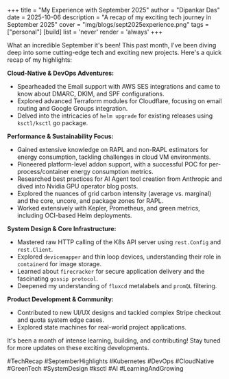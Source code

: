 +++
title = "My Experience with September 2025"
author = "Dipankar Das"
date = 2025-10-06
description = "A recap of my exciting tech journey in September 2025"
cover = "img/blogs/sept2025experience.png"
tags = ["personal"]
[build]
  list = 'never'
  render = 'always'
+++

What an incredible September it's been! This past month, I've been diving deep into some cutting-edge tech and exciting new projects. Here's a quick recap of my highlights:

**Cloud-Native & DevOps Adventures:**
*   Spearheaded the Email support with AWS SES integrations and came to know about DMARC, DKIM, and SPF configurations.
*   Explored advanced Terraform modules for Cloudflare, focusing on email routing and Google Groups integration.
*   Delved into the intricacies of `helm upgrade` for existing releases using `ksctl/ksctl` go package.

**Performance & Sustainability Focus:**
*   Gained extensive knowledge on RAPL and non-RAPL estimators for energy consumption, tackling challenges in cloud VM environments.
*   Pioneered platform-level addon support, with a successful POC for per-process/container energy consumption metrics.
*   Researched best practices for AI Agent tool creation from Anthropic and dived into Nvidia GPU operator blog posts.
*   Explored the nuances of grid carbon intensity (average vs. marginal) and the core, uncore, and package zones for RAPL.
*   Worked extensively with Kepler, Prometheus, and green metrics, including OCI-based Helm deployments.

**System Design & Core Infrastructure:**
*   Mastered raw HTTP calling of the K8s API server using `rest.Config` and `rest.Client`.
*   Explored `devicemapper` and thin loop devices, understanding their role in `containerd` for image storage.
*   Learned about `firecracker` for secure application delivery and the fascinating `gossip protocol`.
*   Deepened my understanding of `fluxcd` metalabels and `promQL` filtering.

**Product Development & Community:**
*   Contributed to new UI/UX designs and tackled complex Stripe checkout and quota system edge cases.
*   Explored state machines for real-world project applications.

It's been a month of intense learning, building, and contributing! Stay tuned for more updates on these exciting developments.

#TechRecap #SeptemberHighlights #Kubernetes #DevOps #CloudNative #GreenTech #SystemDesign #ksctl #AI #LearningAndGrowing
